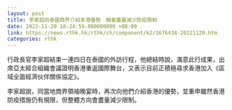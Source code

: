 ```yaml
---
layout: post
title: 李家超向泰國商界介紹本港優勢　稱會盡量減少防疫限制
date: 2022-11-20 18:24:59.000000000 +08:00
link: https://news.rthk.hk/rthk/ch/component/k2/1676438-20221120.htm
categories: rthk
---
```


行政長官李家超結束一連四日在泰國的外訪行程，他總結時說，滿意此行成果，出席亞太經合組織會議證明香港重返國際舞台，又表示目前正積極尋求香港加入《區域全面經濟伙伴關係協定》。

李家超說，同當地商界領袖晚宴時，再次向他們介紹香港的優勢，並重申雖然香港防疫措施仍有規限，但整體方向會盡量減少限制。
